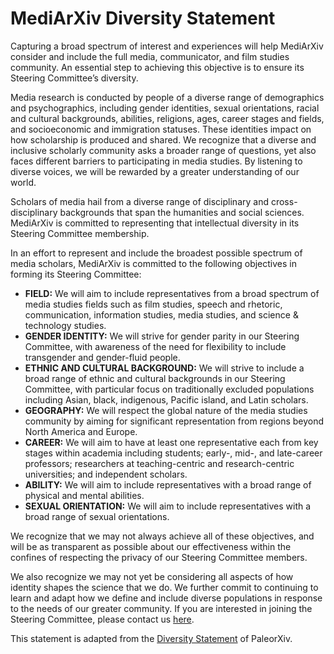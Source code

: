 # MediArXiv Diversity Statement

Capturing a broad spectrum of interest and experiences will help MediArXiv consider and include the full media, communicator, and film studies community. An essential step to achieving this objective is to ensure its Steering Committee’s diversity.

Media research is conducted by people of a diverse range of demographics and psychographics, including gender identities, sexual orientations, racial and cultural backgrounds, abilities, religions, ages, career stages and fields, and socioeconomic and immigration statuses. These identities impact on how scholarship is produced and shared. We recognize that a diverse and inclusive scholarly community asks a broader range of questions, yet also faces different barriers to participating in media studies. By listening to diverse voices, we will be rewarded by a greater understanding of our world.

Scholars of media hail from a diverse range of disciplinary and cross-disciplinary backgrounds that span the humanities and social sciences. MediArXiv is committed to representing that intellectual diversity in its Steering Committee membership.

In an effort to represent and include the broadest possible spectrum of media scholars, MediArXiv is committed to the following objectives in forming its Steering Committee:

* **FIELD:** We will aim to include representatives from a broad spectrum of media studies fields such as film studies, speech and rhetoric, communication, information studies, media studies, and science & technology studies. 
* **GENDER IDENTITY:** We will strive for gender parity in our Steering Committee, with awareness of the need for flexibility to include transgender and gender-fluid people.
* **ETHNIC AND CULTURAL BACKGROUND:** We will strive to include a broad range of ethnic and cultural backgrounds in our Steering Committee, with particular focus on traditionally excluded populations including Asian, black, indigenous, Pacific island, and Latin scholars.
* **GEOGRAPHY:** We will respect the global nature of the media studies community by aiming for significant representation from regions beyond North America and Europe.
* **CAREER:** We will aim to have at least one representative each from key stages within academia including students; early-, mid-, and late-career professors; researchers at teaching-centric and research-centric universities; and independent scholars.
* **ABILITY:** We will aim to include representatives with a broad range of physical and mental abilities.
* **SEXUAL ORIENTATION:** We will aim to include representatives with a broad range of sexual orientations.

We recognize that we may not always achieve all of these objectives, and will be as transparent as possible about our effectiveness within the confines of respecting the privacy of our Steering Committee members.

We also recognize we may not yet be considering all aspects of how identity shapes the science that we do. We further commit to continuing to learn and adapt how we define and include diverse populations in response to the needs of our greater community.
If you are interested in joining the Steering Committee, please contact us [here](maito:mediarxiv@mediarxiv.com).

This statement is adapted from the [Diversity Statement](https://github.com/paleorXiv/resources/blob/master/Diversity%20statement.pdf) of PaleorXiv.
 